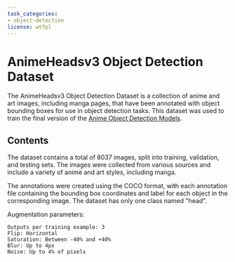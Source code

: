 ```yaml
---
task_categories:
- object-detection
license: wtfpl
---
```

# AnimeHeadsv3 Object Detection Dataset

The AnimeHeadsv3 Object Detection Dataset is a collection of anime and art images, including manga pages, that have been annotated with object bounding boxes for use in object detection tasks. This dataset was used to train the final version of the [Anime Object Detection Models](https://huggingface.co/nyuuzyou/AnimeHeads).

## Contents

The dataset contains a total of 8037 images, split into training, validation, and testing sets. The images were collected from various sources and include a variety of anime and art styles, including manga.

The annotations were created using the COCO format, with each annotation file containing the bounding box coordinates and label for each object in the corresponding image. The dataset has only one class named "head".

Augmentation parameters:

    Outputs per training example: 3
    Flip: Horizontal
    Saturation: Between -40% and +40%
    Blur: Up to 4px
    Noise: Up to 4% of pixels
